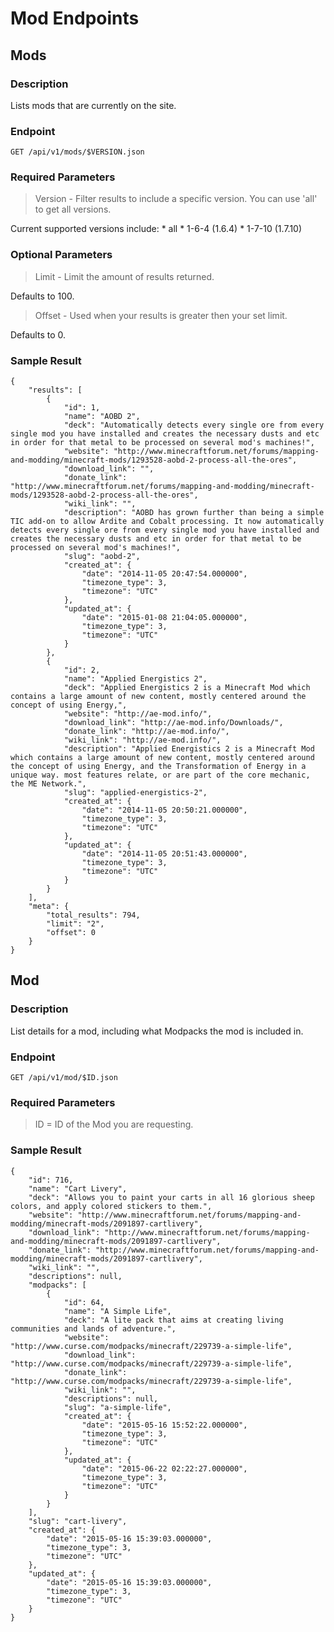 # Mod Endpoints

## Mods

### Description

Lists mods that are currently on the site.

### Endpoint

```GET /api/v1/mods/$VERSION.json```

### Required Parameters
>Version - Filter results to include a specific version. You can use 'all' to get all versions.

Current supported versions include:
	* all
	* 1-6-4 (1.6.4)
	* 1-7-10 (1.7.10)

###  Optional Parameters

>Limit - Limit the amount of results returned. 

Defaults to 100.

>Offset - Used when your results is greater then your set limit.

Defaults to 0.

### Sample Result

```
{
    "results": [
        {
            "id": 1,
            "name": "AOBD 2",
            "deck": "Automatically detects every single ore from every single mod you have installed and creates the necessary dusts and etc in order for that metal to be processed on several mod's machines!",
            "website": "http://www.minecraftforum.net/forums/mapping-and-modding/minecraft-mods/1293528-aobd-2-process-all-the-ores",
            "download_link": "",
            "donate_link": "http://www.minecraftforum.net/forums/mapping-and-modding/minecraft-mods/1293528-aobd-2-process-all-the-ores",
            "wiki_link": "",
            "description": "AOBD has grown further than being a simple TIC add-on to allow Ardite and Cobalt processing. It now automatically detects every single ore from every single mod you have installed and creates the necessary dusts and etc in order for that metal to be processed on several mod's machines!",
            "slug": "aobd-2",
            "created_at": {
                "date": "2014-11-05 20:47:54.000000",
                "timezone_type": 3,
                "timezone": "UTC"
            },
            "updated_at": {
                "date": "2015-01-08 21:04:05.000000",
                "timezone_type": 3,
                "timezone": "UTC"
            }
        },
        {
            "id": 2,
            "name": "Applied Energistics 2",
            "deck": "Applied Energistics 2 is a Minecraft Mod which contains a large amount of new content, mostly centered around the concept of using Energy,",
            "website": "http://ae-mod.info/",
            "download_link": "http://ae-mod.info/Downloads/",
            "donate_link": "http://ae-mod.info/",
            "wiki_link": "http://ae-mod.info/",
            "description": "Applied Energistics 2 is a Minecraft Mod which contains a large amount of new content, mostly centered around the concept of using Energy, and the Transformation of Energy in a unique way. most features relate, or are part of the core mechanic, the ME Network.",
            "slug": "applied-energistics-2",
            "created_at": {
                "date": "2014-11-05 20:50:21.000000",
                "timezone_type": 3,
                "timezone": "UTC"
            },
            "updated_at": {
                "date": "2014-11-05 20:51:43.000000",
                "timezone_type": 3,
                "timezone": "UTC"
            }
        }
    ],
    "meta": {
        "total_results": 794,
        "limit": "2",
        "offset": 0
    }
}
```

## Mod

### Description

List details for a mod, including what Modpacks the mod is included in.

### Endpoint

```GET /api/v1/mod/$ID.json```

### Required Parameters

 >ID = ID of the Mod you are requesting.

### Sample Result

```
{
    "id": 716,
    "name": "Cart Livery",
    "deck": "Allows you to paint your carts in all 16 glorious sheep colors, and apply colored stickers to them.",
    "website": "http://www.minecraftforum.net/forums/mapping-and-modding/minecraft-mods/2091897-cartlivery",
    "download_link": "http://www.minecraftforum.net/forums/mapping-and-modding/minecraft-mods/2091897-cartlivery",
    "donate_link": "http://www.minecraftforum.net/forums/mapping-and-modding/minecraft-mods/2091897-cartlivery",
    "wiki_link": "",
    "descriptions": null,
    "modpacks": [
        {
            "id": 64,
            "name": "A Simple Life",
            "deck": "A lite pack that aims at creating living communities and lands of adventure.",
            "website": "http://www.curse.com/modpacks/minecraft/229739-a-simple-life",
            "download_link": "http://www.curse.com/modpacks/minecraft/229739-a-simple-life",
            "donate_link": "http://www.curse.com/modpacks/minecraft/229739-a-simple-life",
            "wiki_link": "",
            "descriptions": null,
            "slug": "a-simple-life",
            "created_at": {
                "date": "2015-05-16 15:52:22.000000",
                "timezone_type": 3,
                "timezone": "UTC"
            },
            "updated_at": {
                "date": "2015-06-22 02:22:27.000000",
                "timezone_type": 3,
                "timezone": "UTC"
            }
        }
    ],
    "slug": "cart-livery",
    "created_at": {
        "date": "2015-05-16 15:39:03.000000",
        "timezone_type": 3,
        "timezone": "UTC"
    },
    "updated_at": {
        "date": "2015-05-16 15:39:03.000000",
        "timezone_type": 3,
        "timezone": "UTC"
    }
}
```